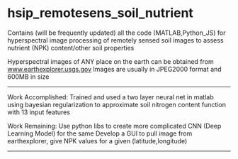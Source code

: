 # hsip_remotesens_soil_nutrient
Contains (will be frequently updated) all the code (MATLAB,Python_JS) for hyperspectral image processing of remotely sensed soil images to assess nutrient (NPK) content/other soil properties

Hyperspectral images of ANY place on the earth can be obtained from www.earthexplorer.usgs.gov
Images are usually in JPEG2000 format and 600MB in size

----------------------------------------------------------------------------------------------------

Work Accomplished:
Trained and used a two layer neural net in matlab using bayesian regularization to approximate soil nitrogen content function with 13 input features

Work Remaining:
Use python libs to create more complicated CNN (Deep Learning Model) for the same
Develop a GUI to pull image from earthexplorer, give NPK values for a given (latitude,longitude)

-----------------------------------------------------------------------------------------------------

